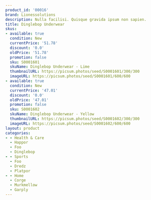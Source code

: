 ```yaml
---
product_id: '00016'
brand: Lionessolutions
description: Nulla facilisi. Quisque gravida ipsum non sapien.
title: Dinglebop Underwear
skus:
- available: true
  condition: New
  currentPrice: '51.78'
  discount: '0.0'
  oldPrice: '51.78'
  promotion: false
  sku: S0001601
  skuName: Dinglebop Underwear - Lime
  thumbnailURL: https://picsum.photos/seed/S0001601/300/300
  imageURL: https://picsum.photos/seed/S0001601/600/600
- available: true
  condition: New
  currentPrice: '47.01'
  discount: '0.0'
  oldPrice: '47.01'
  promotion: false
  sku: S0001602
  skuName: Dinglebop Underwear - Yellow
  thumbnailURL: https://picsum.photos/seed/S0001602/300/300
  imageURL: https://picsum.photos/seed/S0001602/600/600
layout: product
categories:
- - Health & Care
  - Happor
  - Foo
  - Dinglebop
- - Sports
  - Foo
  - Dredz
  - Platpor
- - Home
  - Corge
  - Murkmellow
  - Garply
---
```

